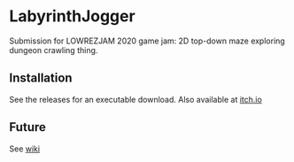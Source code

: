 # LabyrinthJogger

Submission for LOWREZJAM 2020 game jam: 2D top-down maze exploring dungeon crawling thing.

## Installation

See the releases for an executable download. Also available at [itch.io](https://fire-bellied-toad.itch.io/labyrinthjogger)

## Future

See [wiki](https://github.com/vix597/labyrinthjogger/wiki)
